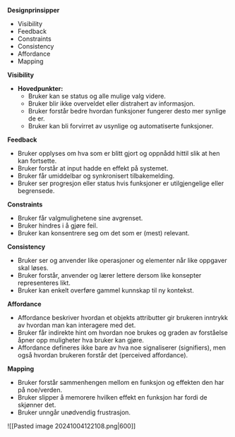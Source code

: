 


**Designprinsipper**

- Visibility
- Feedback
- Constraints
- Consistency
- Affordance
- Mapping


**Visibility**

- **Hovedpunkter:**
    - Bruker kan se status og alle mulige valg videre.
    - Bruker blir ikke overveldet eller distrahert av informasjon.
    - Bruker forstår bedre hvordan funksjoner fungerer desto mer synlige de er.
    - Bruker kan bli forvirret av usynlige og automatiserte funksjoner.

**Feedback**

- Bruker opplyses om hva som er blitt gjort og oppnådd hittil slik at hen kan fortsette.
- Bruker forstår at input hadde en effekt på systemet.
- Bruker får umiddelbar og synkronisert tilbakemelding.
- Bruker ser progresjon eller status hvis funksjoner er utilgjengelige eller begrensede.

**Constraints**

- Bruker får valgmulighetene sine avgrenset.
- Bruker hindres i å gjøre feil.
- Bruker kan konsentrere seg om det som er (mest) relevant.


**Consistency**

- Bruker ser og anvender like operasjoner og elementer når like oppgaver skal løses.
- Bruker forstår, anvender og lærer lettere dersom like konsepter representeres likt.
- Bruker kan enkelt overføre gammel kunnskap til ny kontekst.

**Affordance**

- Affordance beskriver hvordan et objekts attributter gir brukeren inntrykk av hvordan man kan interagere med det.
- Bruker får indirekte hint om hvordan noe brukes og graden av forståelse åpner opp muligheter hva bruker kan gjøre.
- Affordance defineres ikke bare av hva noe signaliserer (signifiers), men også hvordan brukeren forstår det (perceived affordance).

**Mapping**

- Bruker forstår sammenhengen mellom en funksjon og effekten den har på noe/verden.
- Bruker slipper å memorere hvilken effekt en funksjon har fordi de skjønner det.
- Bruker unngår unødvendig frustrasjon.

![[Pasted image 20241004122108.png|600]]

